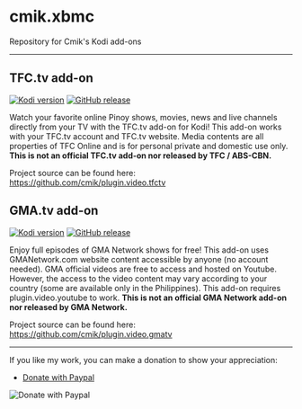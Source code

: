# cmik.xbmc
Repository for Cmik's Kodi add-ons

---
## TFC.tv add-on
[![Kodi version](https://img.shields.io/badge/kodi%20versions-18--19-blue)](https://kodi.tv/)
[![GitHub release](https://img.shields.io/github/v/release/cmik/plugin.video.tfctv.svg)](https://github.com/cmik/plugin.video.tfctv/releases)

Watch your favorite online Pinoy shows, movies, news and live channels directly from your TV with the TFC.tv add-on for Kodi! This add-on works with your TFC.tv account and TFC.tv website. Media contents are all properties of TFC Online and is for personal private and domestic use only. **This is not an official TFC.tv add-on nor released by TFC / ABS-CBN.**

Project source can be found here: https://github.com/cmik/plugin.video.tfctv

## GMA.tv add-on
[![Kodi version](https://img.shields.io/badge/kodi%20versions-16+-blue)](https://kodi.tv/)
[![GitHub release](https://img.shields.io/github/v/release/cmik/plugin.video.gmatv.svg)](https://github.com/cmik/plugin.video.gmatv/releases)

Enjoy full episodes of GMA Network shows for free! This add-on uses GMANetwork.com website content accessible by anyone (no account needed). GMA official videos are free to access and hosted on Youtube. However, the access to the video content may vary according to your country (some are available only in the Philippines). This add-on requires plugin.video.youtube to work. **This is not an official GMA Network add-on nor released by GMA Network.**

Project source can be found here: https://github.com/cmik/plugin.video.gmatv

---

If you like my work, you can make a donation to show your appreciation:
- [Donate with Paypal](https://www.paypal.com/cgi-bin/webscr?cmd=_donations&business=Q8DETSCYJDR7E&currency_code=EUR&source=url)

![Donate with Paypal](https://www.cmik.me/img/donate_paypal.png)
